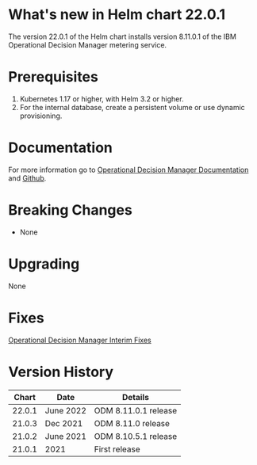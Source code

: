 # What's new in Helm chart 22.0.1
The version 22.0.1 of the Helm chart installs version 8.11.0.1 of the IBM Operational Decision Manager metering service.

# Prerequisites
1. Kubernetes 1.17 or higher, with Helm 3.2 or higher.
2. For the internal database, create a persistent volume or use dynamic provisioning.

# Documentation
For more information go to [Operational Decision Manager Documentation](https://www.ibm.com/docs/en/odm/8.10?topic=kubernetes-licensing-metering) and [Github](https://github.com/ODMDev/decisions-metering).

# Breaking Changes
* None

# Upgrading
None

# Fixes
[Operational Decision Manager Interim Fixes](http://www.ibm.com/support/docview.wss?uid=swg21640630)

# Version History
| Chart | Date     | Details                           |
| ----- | -------- | --------------------------------- |
| 22.0.1 | June 2022 | ODM 8.11.0.1 release |
| 21.0.3 | Dec 2021 | ODM 8.11.0 release |
| 21.0.2 | June 2021 | ODM 8.10.5.1 release |
| 21.0.1 |  2021 | First release |
